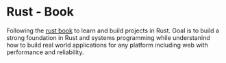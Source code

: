 # Rust - Book
Following the [rust book](https://doc.rust-lang.org/book/) to learn and build projects in Rust.
Goal is to build a strong foundation in Rust and systems programming while understanind how to build real world applications for any platform including web with performance and reliability.
